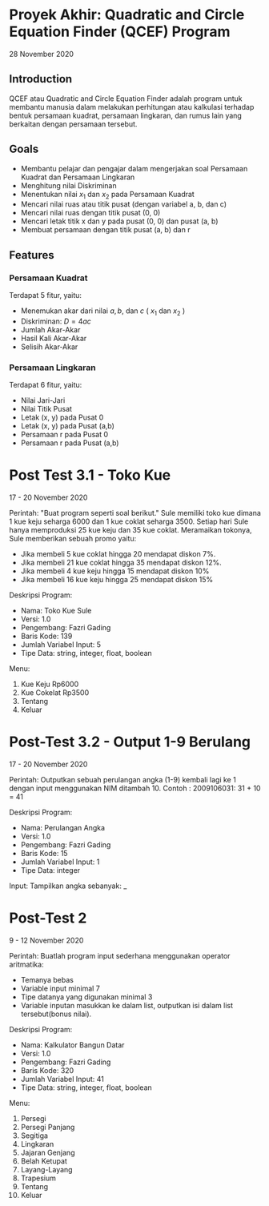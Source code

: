 # Proyek Akhir: Quadratic and Circle Equation Finder (QCEF) Program
28 November 2020
## Introduction
QCEF atau Quadratic and Circle Equation Finder adalah program untuk membantu manusia dalam melakukan perhitungan atau kalkulasi terhadap bentuk persamaan kuadrat, persamaan lingkaran, dan rumus lain yang berkaitan dengan persamaan tersebut.

## Goals
- Membantu pelajar dan pengajar dalam mengerjakan soal Persamaan Kuadrat dan Persamaan Lingkaran
- Menghitung nilai Diskriminan
- Menentukan nilai $x_1$ dan $x_2$ pada Persamaan Kuadrat
- Mencari nilai ruas atau titik pusat (dengan variabel a, b, dan c)
- Mencari nilai ruas dengan titik pusat (0, 0)
- Mencari letak titik x dan y pada pusat (0, 0) dan pusat (a, b)
- Membuat persamaan dengan titik pusat (a, b) dan r

## Features
### Persamaan Kuadrat 
Terdapat 5 fitur, yaitu:
- Menemukan akar dari nilai $a, b,$ dan $c$ ( $x_1$ dan $x_2$ )
- Diskriminan: $D = 4ac$
- Jumlah Akar-Akar
- Hasil Kali Akar-Akar
- Selisih Akar-Akar

### Persamaan Lingkaran
Terdapat 6 fitur, yaitu:
- Nilai Jari-Jari
- Nilai Titik Pusat
- Letak (x, y) pada Pusat 0
- Letak (x, y) pada Pusat (a,b)
- Persamaan r pada Pusat 0
- Persamaan r pada Pusat (a,b)

# Post Test 3.1 - Toko Kue
17 - 20 November 2020

Perintah:
"Buat program seperti soal berikut."
Sule memiliki toko kue dimana 1 kue keju seharga 6000 dan 1 kue coklat seharga 3500.
Setiap hari Sule hanya memproduksi 25 kue keju dan 35 kue coklat. 
Meramaikan tokonya, Sule memberikan sebuah promo yaitu:
- Jika membeli 5 kue coklat hingga 20 mendapat diskon 7%.
- Jika membeli 21 kue coklat hingga 35 mendapat diskon 12%.
- Jika membeli 4 kue keju hingga 15 mendapat diskon 10%
- Jika membeli 16 kue keju hingga 25 mendapat diskon 15%

Deskripsi Program:
- Nama: Toko Kue Sule
- Versi: 1.0
- Pengembang: Fazri Gading
- Baris Kode: 139
- Jumlah Variabel Input: 5
- Tipe Data: string, integer, float, boolean

Menu:
1. Kue Keju     Rp6000
2. Kue Cokelat  Rp3500
9. Tentang
0. Keluar

# Post-Test 3.2 - Output 1-9 Berulang
17 - 20 November 2020

Perintah:
Outputkan sebuah perulangan angka (1-9) kembali lagi ke 1 dengan input menggunakan NIM ditambah 10. 
Contoh : 2009106031: 31 + 10 = 41

Deskripsi Program:
- Nama: Perulangan Angka
- Versi: 1.0
- Pengembang: Fazri Gading
- Baris Kode: 15
- Jumlah Variabel Input: 1
- Tipe Data: integer

Input:
Tampilkan angka sebanyak: _

# Post-Test 2
9 - 12 November 2020 

Perintah:
Buatlah program input sederhana menggunakan operator aritmatika:
- Temanya bebas 
- Variable input minimal 7
- Tipe datanya yang digunakan minimal 3 
- Variable inputan masukkan ke dalam list, outputkan isi dalam list tersebut(bonus nilai).

Deskripsi Program:
- Nama: Kalkulator Bangun Datar
- Versi: 1.0
- Pengembang: Fazri Gading
- Baris Kode: 320
- Jumlah Variabel Input: 41
- Tipe Data: string, integer, float, boolean

Menu:
1. Persegi
2. Persegi Panjang
3. Segitiga
4. Lingkaran
5. Jajaran Genjang
6. Belah Ketupat
7. Layang-Layang
8. Trapesium
9. Tentang
0. Keluar
